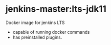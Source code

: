# jenkins-master:lts-jdk11

Docker image for jenkins LTS
- capable of running docker commands
- has preinstalled plugins.
